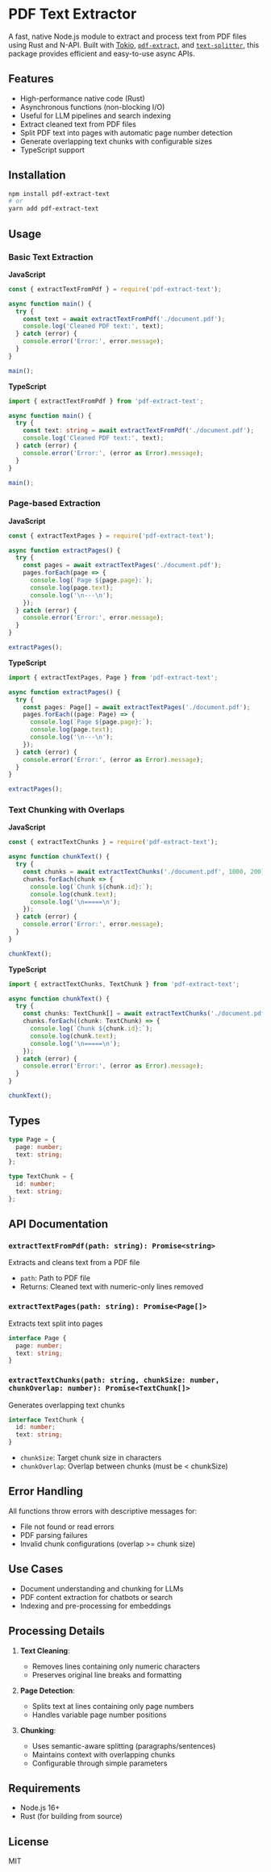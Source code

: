 # PDF Text Extractor

A fast, native Node.js module to extract and process text from PDF files using Rust and N-API. Built with [Tokio](https://tokio.rs/), [`pdf-extract`](https://docs.rs/pdf-extract), and [`text-splitter`](https://crates.io/crates/text-splitter), this package provides efficient and easy-to-use async APIs.

## Features
- High-performance native code (Rust)
- Asynchronous functions (non-blocking I/O)
- Useful for LLM pipelines and search indexing
- Extract cleaned text from PDF files
- Split PDF text into pages with automatic page number detection
- Generate overlapping text chunks with configurable sizes
- TypeScript support

## Installation

```bash
npm install pdf-extract-text
# or
yarn add pdf-extract-text
```

## Usage

### Basic Text Extraction

**JavaScript**
```javascript
const { extractTextFromPdf } = require('pdf-extract-text');

async function main() {
  try {
    const text = await extractTextFromPdf('./document.pdf');
    console.log('Cleaned PDF text:', text);
  } catch (error) {
    console.error('Error:', error.message);
  }
}

main();
```

**TypeScript**
```typescript
import { extractTextFromPdf } from 'pdf-extract-text';

async function main() {
  try {
    const text: string = await extractTextFromPdf('./document.pdf');
    console.log('Cleaned PDF text:', text);
  } catch (error) {
    console.error('Error:', (error as Error).message);
  }
}

main();
```

### Page-based Extraction

**JavaScript**
```javascript
const { extractTextPages } = require('pdf-extract-text');

async function extractPages() {
  try {
    const pages = await extractTextPages('./document.pdf');
    pages.forEach(page => {
      console.log(`Page ${page.page}:`);
      console.log(page.text);
      console.log('\n---\n');
    });
  } catch (error) {
    console.error('Error:', error.message);
  }
}

extractPages();
```
**TypeScript**
```typescript
import { extractTextPages, Page } from 'pdf-extract-text';

async function extractPages() {
  try {
    const pages: Page[] = await extractTextPages('./document.pdf');
    pages.forEach((page: Page) => {
      console.log(`Page ${page.page}:`);
      console.log(page.text);
      console.log('\n---\n');
    });
  } catch (error) {
    console.error('Error:', (error as Error).message);
  }
}

extractPages();
```

### Text Chunking with Overlaps

**JavaScript**
```javascript
const { extractTextChunks } = require('pdf-extract-text');

async function chunkText() {
  try {
    const chunks = await extractTextChunks('./document.pdf', 1000, 200);
    chunks.forEach(chunk => {
      console.log(`Chunk ${chunk.id}:`);
      console.log(chunk.text);
      console.log('\n=====\n');
    });
  } catch (error) {
    console.error('Error:', error.message);
  }
}

chunkText();
```

**TypeScript**
```typescript
import { extractTextChunks, TextChunk } from 'pdf-extract-text';

async function chunkText() {
  try {
    const chunks: TextChunk[] = await extractTextChunks('./document.pdf', 1000, 200);
    chunks.forEach((chunk: TextChunk) => {
      console.log(`Chunk ${chunk.id}:`);
      console.log(chunk.text);
      console.log('\n=====\n');
    });
  } catch (error) {
    console.error('Error:', (error as Error).message);
  }
}

chunkText();
```

## Types

```typescript
type Page = {
  page: number;
  text: string;
};

type TextChunk = {
  id: number;
  text: string;
};
```

## API Documentation

### `extractTextFromPdf(path: string): Promise<string>`
Extracts and cleans text from a PDF file
- `path`: Path to PDF file
- Returns: Cleaned text with numeric-only lines removed

### `extractTextPages(path: string): Promise<Page[]>`
Extracts text split into pages
```typescript
interface Page {
  page: number;
  text: string;
}
```

### `extractTextChunks(path: string, chunkSize: number, chunkOverlap: number): Promise<TextChunk[]>`
Generates overlapping text chunks
```typescript
interface TextChunk {
  id: number;
  text: string;
}
```
- `chunkSize`: Target chunk size in characters
- `chunkOverlap`: Overlap between chunks (must be < chunkSize)

## Error Handling
All functions throw errors with descriptive messages for:
- File not found or read errors
- PDF parsing failures
- Invalid chunk configurations (overlap >= chunk size)

## Use Cases
- Document understanding and chunking for LLMs
- PDF content extraction for chatbots or search
- Indexing and pre-processing for embeddings

## Processing Details
1. **Text Cleaning**:
   - Removes lines containing only numeric characters
   - Preserves original line breaks and formatting

2. **Page Detection**:
   - Splits text at lines containing only page numbers
   - Handles variable page number positions

3. **Chunking**:
   - Uses semantic-aware splitting (paragraphs/sentences)
   - Maintains context with overlapping chunks
   - Configurable through simple parameters

## Requirements
- Node.js 16+
- Rust (for building from source)

## License
MIT